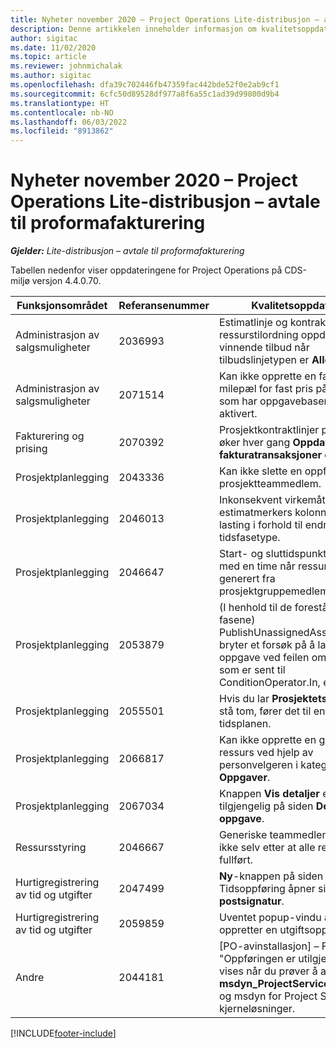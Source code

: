```yaml
---
title: Nyheter november 2020 – Project Operations Lite-distribusjon – avtale til proformafakturering
description: Denne artikkelen inneholder informasjon om kvalitetsoppdateringene som er tilgjengelige i utgivelsen av Project Operations Lite-distribusjon – avtale til proformafakturering fra november 2020.
author: sigitac
ms.date: 11/02/2020
ms.topic: article
ms.reviewer: johnmichalak
ms.author: sigitac
ms.openlocfilehash: dfa39c702446fb47359fac442bde52f0e2ab9cf1
ms.sourcegitcommit: 6cfc50d89528df977a8f6a55c1ad39d99800d9b4
ms.translationtype: HT
ms.contentlocale: nb-NO
ms.lasthandoff: 06/03/2022
ms.locfileid: "8913862"
---
```

# <a name="whats-new-november-2020---project-operations-lite-deployment---deal-to-proforma-invoicing"></a>Nyheter november 2020 – Project Operations Lite-distribusjon – avtale til proformafakturering

_**Gjelder:** Lite-distribusjon – avtale til proformafakturering_

Tabellen nedenfor viser oppdateringene for Project Operations på CDS-miljø versjon 4.4.0.70.

| Funksjonsområdet                 | Referansenummer | Kvalitetsoppdatering                                                                                                                                                                    |
|------------------------------|------------------|-----------------------------------------------------------------------------------------------------------------------------------------------------------------------------------|
|   Administrasjon av salgsmuligheter       | 2036993          | Estimatlinje og kontraktlinjer for ressurstilordning oppdateres på vinnende tilbud når tilbudslinjetypen er **Alle oppgaver**.                                                 |
|   Administrasjon av salgsmuligheter       | 2071514          | Kan ikke opprette en faktura for en milepæl for fast pris på en kontrakt som har oppgavebasert fakturering aktivert.                                                                          |
| Fakturering og prising          | 2070392          | Prosjektkontraktlinjer på fakturaen øker hver gang **Oppdater fakturatransaksjoner** er valgt.                                                                       |
| Prosjektplanlegging             | 2043336          | Kan ikke slette en oppføring for prosjektteammedlem.                                                                                                                                    |
| Prosjektplanlegging             | 2046013          | Inkonsekvent virkemåte for estimatmerkers kolonner under lasting i forhold til endring av tidsfasetype.                                                                                   |
| Prosjektplanlegging             | 2046647          | Start- og sluttidspunktene avviker med en time når ressurskrav blir generert fra prosjektgruppemedlemmer.                                                                      |
| Prosjektplanlegging             | 2053879          | (I henhold til de forestående CDS-fasene) PublishUnassignedAssignments bryter et forsøk på å lagre en oppgave ved feilen om at verdien som er sent til ConditionOperator.In, er tom. |
| Prosjektplanlegging             | 2055501          | Hvis du lar **Prosjektets startdato** stå tom, fører det til en feil i tidsplanen.                                                                                                      |
| Prosjektplanlegging             | 2066817          | Kan ikke opprette en generisk ressurs ved hjelp av personvelgeren i kategorien **Oppgaver**.                                                                                               |
| Prosjektplanlegging             | 2067034          | Knappen **Vis detaljer** er ikke tilgjengelig på siden **Detaljer for oppgave**.                                                                                                         |
| Ressursstyring          | 2046667          | Generiske teammedlemmer slettes ikke selv etter at alle ressurser er fullført.                                                                                                     |
| Hurtigregistrering av tid og utgifter | 2047499          | **Ny**-knappen på siden Tidsoppføring åpner siden **Ny e-postsignatur**.                                                                                               |
| Hurtigregistrering av tid og utgifter | 2059859          | Uventet popup-vindu åpnes når du oppretter en utgiftsoppføring.                                                                                                                         |
| Andre                        | 2044181          | [PO-avinstallasjon] – Feilen "Oppføringen er utilgjengelig" vises når du prøver å avinstallere **msdyn_ProjectServiceCore_Patch** og msdyn for Project Service-kjerneløsninger.        |


[!INCLUDE[footer-include](../../includes/footer-banner.md)]